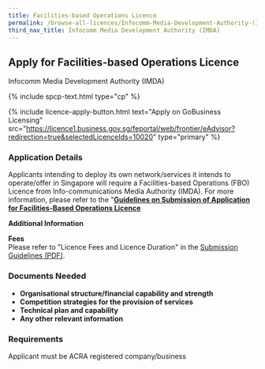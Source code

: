 ```yaml
---
title: Facilities-based Operations Licence
permalink: /browse-all-licences/Infocomm-Media-Development-Authority-(IMDA)/Facilities-based-Operations-Licence
third_nav_title: Infocomm Media Development Authority (IMDA)
---
```


## Apply for Facilities-based Operations Licence

Infocomm Media Development Authority (IMDA)

{% include spcp-text.html type="cp" %}

{% include licence-apply-button.html text="Apply on GoBusiness Licensing" src="https://licence1.business.gov.sg/feportal/web/frontier/eAdvisor?redirection=true&selectedLicenceIds=10020" type="primary" %}

<H3>Application Details</H3>

<p>Applicants intending to deploy its own network/services it intends to operate/offer in Singapore will require a Facilities-based Operations (FBO) Licence from Info-communications Media Authority (IMDA). For more information, please refer to the "<a href="https://www.imda.gov.sg/~/media/imda/files/regulation%20licensing%20and%20consultations/licensing/licenses/fboguidelines.pdf?la=en" target="_blank" rel="noopener"><strong>Guidelines on Submission of Application for Facilities-Based Operations Licence</strong></a></p>

<strong>Additional Information</strong>

<p><strong>Fees<br /></strong>Please refer to "Licence Fees and Licence Duration" in the <a href="https://www.imda.gov.sg/-/media/Imda/Files/Regulations-and-Licensing/Licensing/Telecommunication/Facilities-Based-Operations/FBOGuidelines.pdf" target="_blank" rel="noopener">Submission Guidelines (PDF)</a>.</p>

<H3>Documents Needed</H3>

<ul>
 <li><strong>Organisational structure/financial capability and strength</strong></li>
 <li><strong>Competition strategies for the provision of services</strong></li>
 <li><strong>Technical plan and capability</strong></li>
 <li><strong>Any other relevant information</strong></li>
 </ul>

<H3>Requirements</H3>

Applicant must be ACRA registered company/business

